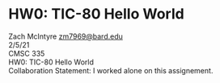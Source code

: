 # HW0: TIC-80 Hello World
Zach McIntyre zm7969@bard.edu
<br>2/5/21
<br>CMSC 335
<br>HW0: TIC-80 Hello World
<br>Collaboration Statement: I worked alone on this assignement.
